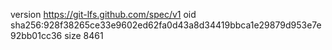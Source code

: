 version https://git-lfs.github.com/spec/v1
oid sha256:928f38265ce33e9602ed62fa0d43a8d34419bbca1e29879d953e7e92bb01cc36
size 8461
